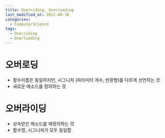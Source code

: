 ```yaml
---
title: Overriding, Overloading
last_modified_at: 2021-09-16
categories: 
  - ComputerScience
tags:
  - Overriding
  - Overloading
---
```


# 오버로딩
- 함수이름은 동일하지만, 시그니처 (파라미터 개수, 반환형)를 다르게 선언하는 것
- 새로운 메소드를 정의하는 것

# 오버라이딩
- 상속받은 메소드를 재정의하는 것
- 함수명, 시그니처가 모두 동일함
